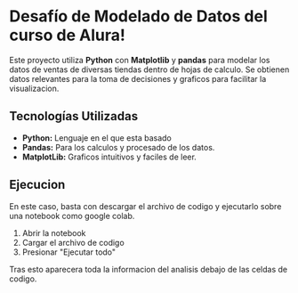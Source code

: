 # Desafío de Modelado de Datos del curso de Alura!

Este proyecto utiliza **Python** con **Matplotlib** y **pandas** para modelar los datos de ventas de diversas tiendas dentro de hojas de calculo. Se obtienen datos relevantes para la toma de decisiones y graficos para facilitar la visualizacion.

## Tecnologías Utilizadas

- **Python:** Lenguaje en el que esta basado
- **Pandas:** Para los calculos y procesado de los datos.
- **MatplotLib:** Graficos intuitivos y faciles de leer.

## Ejecucion

En este caso, basta con descargar el archivo de codigo y ejecutarlo sobre una notebook como google colab.

1. Abrir la notebook
2. Cargar el archivo de codigo
3. Presionar "Ejecutar todo"

Tras esto aparecera toda la informacion del analisis debajo de las celdas de codigo.
